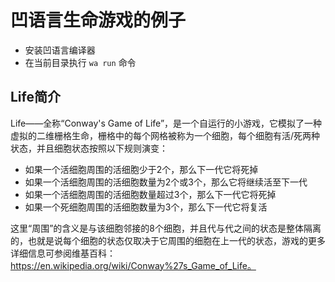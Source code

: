 # 凹语言生命游戏的例子

- 安装凹语言编译器
- 在当前目录执行 `wa run` 命令

## Life简介

Life——全称“Conway's Game of Life”，是一个自运行的小游戏，它模拟了一种虚拟的二维栅格生命，栅格中的每个网格被称为一个细胞，每个细胞有活/死两种状态，并且细胞状态按照以下规则演变：

- 如果一个活细胞周围的活细胞少于2个，那么下一代它将死掉
- 如果一个活细胞周围的活细胞数量为2个或3个，那么它将继续活至下一代
- 如果一个活细胞周围的活细胞数量超过3个，那么下一代它将死掉
- 如果一个死细胞周围的活细胞数量为3个，那么下一代它将复活

这里“周围”的含义是与该细胞邻接的8个细胞，并且代与代之间的状态是整体隔离的，也就是说每个细胞的状态仅取决于它周围的细胞在上一代的状态，游戏的更多详细信息可参阅维基百科：https://en.wikipedia.org/wiki/Conway%27s_Game_of_Life。

